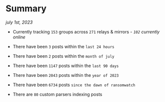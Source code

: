 
# Summary
_july 1st, 2023_

- Currently tracking `153` groups across `271` relays & mirrors - _`102` currently online_

- There have been `3` posts within the `last 24 hours`

- There have been `2` posts within the `month of july`

- There have been `1147` posts within the `last 90 days`

- There have been `2043` posts within the `year of 2023`

- There have been `6734` posts `since the dawn of ransomwatch`

- There are `80` custom parsers indexing posts
